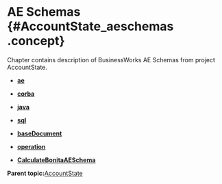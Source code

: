 # AE Schemas {#AccountState_aeschemas .concept}

Chapter contains description of BusinessWorks AE Schemas from project AccountState.

-   **[ae](../../../projects/AccountState/AESchemas/ae.aeschema.md)**  

-   **[corba](../../../projects/AccountState/AESchemas/corba.aeschema.md)**  

-   **[java](../../../projects/AccountState/AESchemas/java.aeschema.md)**  

-   **[sql](../../../projects/AccountState/AESchemas/sql.aeschema.md)**  

-   **[baseDocument](../../../projects/AccountState/AESchemas/ae/baseDocument.aeschema.md)**  

-   **[operation](../../../projects/AccountState/AESchemas/ae/FileAdapter/operation.aeschema.md)**  

-   **[CalculateBonitaAESchema](../../../projects/AccountState/AESchemas/EMS/CalculateBonitaAESchema.aeschema.md)**  


**Parent topic:**[AccountState](../../../projects/AccountState/AccountState.md)

